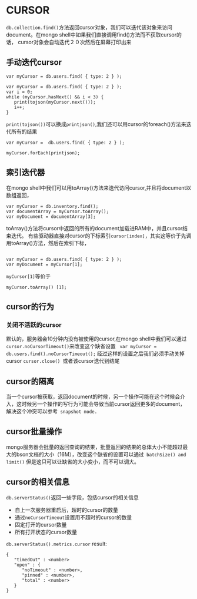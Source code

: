 CURSOR
=====

`db.collection.find()`方法返回cursor对象，我们可以迭代该对象来访问document。在mongo shell中如果我们直接调用find()方法而不获取cursor的话，
cursor对象会自动迭代２０次然后在屏幕打印出来

手动迭代cursor
-----
``` 
var myCursor = db.users.find( { type: 2 } );

var myCursor = db.users.find( { type: 2 } );
var i = 0;
while (myCursor.hasNext() && i < 3) {
   print(tojson(myCursor.next()));
   i++;
}
```  
`print(tojson())`可以换成`printjson()`,我们还可以用cursor的foreach()方法来迭代所有的结果
``` 
var myCursor =  db.users.find( { type: 2 } );

myCursor.forEach(printjson);
```

索引迭代器
----
在mongo shell中我们可以用toArray()方法来迭代访问cursor,并且将document以数组返回，
``` 
var myCursor = db.inventory.find();
var documentArray = myCursor.toArray();
var myDocument = documentArray[3];
```
toArray()方法将cursor中返回的所有的document加载进RAM中，并且cursor结束迭代。
有些驱动器直接对cursor的下标索引`cursor[index]`，其实这等价于先调用toArray()方法，然后在索引下标，
``` 

var myCursor = db.users.find( { type: 2 } );
var myDocument = myCursor[1];
```
`myCursor[1]`等价于
``` 
myCursor.toArray() [1];
```

cursor的行为
-------

### 关闭不活跃的cursor

默认的，服务器会10分钟内没有被使用的cursor,在mongo shell中我们可以通过`cursor.noCursorTimeout()`来改变这个缺省设置
` var myCursor = db.users.find().noCursorTimeout();`
经过这样的设置之后我们必须手动关掉cursor `cursor.close() `或者该cursor迭代到结尾


cursor的隔离
------
当一个cursor被获取，返回document的时候，另一个操作可能在这个时候会介入，这时候另一个操作的写行为可能会导致当前cursor返回更多的document，
解决这个冲突可以参考` snapshot mode.`


cursor批量操作
------

mongo服务器会批量的返回查询的结果，批量返回的结果的总体大小不能超过最大的bson文档的大小（16M），改变这个缺省的设置可以通过` batchSize() and limit()`
但是这只可以让缺省的大小变小，而不可以调大。


cursor的相关信息
------

`db.serverStatus()`返回一些字段，包括cursor的相关信息

* 自上一次服务器重启后，超时的cursor的数量
* 通过`noCursorTimeout`设置用不超时的cursor的数量
* 固定打开的cursor数量
* 所有打开状态的cursor数量

`db.serverStatus().metrics.cursor`
result:
``` 
{
   "timedOut" : <number>
   "open" : {
      "noTimeout" : <number>,
      "pinned" : <number>,
      "total" : <number>
   }
}
```















